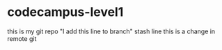 # codecampus-level1
this is my git repo
"I add this line to branch"
stash line
this is a change in remote git
